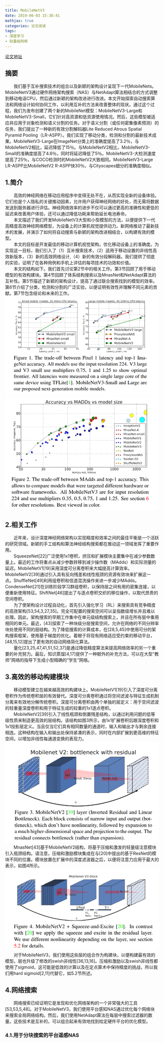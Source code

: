 ```yaml
---
title: MobileNetV3
date: 2019-06-03 15:38:41
mathjax: true
categories: 论文阅读
tags:
- 深度学习
- 轻量级网络
---
```

[论文地址](https://arxiv.org/pdf/1905.02244.pdf)

## 摘要

&emsp;&emsp;我们基于互补搜索技术的组合以及新颖的架构设计呈现下一代MobileNets。MobileNetV3通过硬件网络架构搜索（NAS）与NetAdapt算法相结合的方式调整到移动电话CPU，然后通过新颖的架构改进进行改进。本文开始探索自动搜索算法和网络设计如何协同工作，以利用互补的方法来改善整体的现状。通过这个过程，我们为发布创建了两个新的MobileNet模型：MobileNetV3-Large和MobileNetV3-Small，它们针对高资源和低资源使用情况。然后，这些模型被适应并应用于对象检测和语义分割的任务。对于语义分割（或任何密集像素预测）的任务，我们提出了一种新的有效分割解码器Lite Reduced Atrous Spatial Pyramid Pooling（LR-ASPP）。我们实现了移动分类，检测和分割的最新技术成果。MobileNetV3-Large在ImageNet分类上的准确度提高了3.2％，与MobileNetV2相比，延迟降低了15％。与MobileNetV2相比，MobileNetV3-Small的准确度提高了4.6％，同时将延迟降低了5％。MobileNetV3-大检测速度提高了25％，与COCO检测时的MobileNetV2大致相同。MobileNetV3-Large LR-ASPP比MobileNetV2 R-ASPP快30％，与Cityscapes细分的准确度相似。

## 1.简介

&emsp;&emsp;高效的神经网络在移动应用程序中变得无处不在，从而实现全新的设备体验。它们也是个人隐私的关键推动因素，允许用户获得神经网络的好处，而无需将数据发送到服务器进行评估。神经网络效率的进步不仅可以通过更高的准确性和更低的延迟来改善用户体验，还可以通过降低功耗来帮助延长电池寿命。  
&emsp;&emsp;本文描述了我们开发MobileNetV3大型和小型模型的方法，以便提供下一代高精度高效神经网络模型，为设备上的计算机视觉提供动力。新网络推动了最新技术的发展，并演示了如何将自动搜索与新颖的架构改进相结合，以构建有效的模型。  
&emsp;&emsp;本文的目标是开发最佳的移动计算机视觉架构，优化移动设备上的准确度。为实现这一目标，我们引入了（1）互补搜索技术，（2）适用于移动设置的非线性高效新版本，（3）新的高效网络设计,（4）新的有效分段解码器。我们提供了彻底的实验，证明了在各种用例和手机上评估的每项技术的功效和价值。  
&emsp;&emsp;本文的结构如下。我们首先讨论第2节中的相关工作。第3节回顾了用于移动模型的有效构建块。第4节回顾了体系结构搜索以及MnasNet和NetAdapt算法的互补性。第5节描述了新颖的架构设计，提高了通过联合搜索找到的模型的效率。第6节介绍了分类，检测和分割的广泛实验，以便证明有效性并理解不同元素的贡献。第7节包含结论和未来的工作。
![Figure1](MobileNetV3/Figure1.png)
![Figure2](MobileNetV3/Figure2.png)

## 2.相关工作

&emsp;&emsp;近年来，设计深度神经网络架构以实现精度和效率之间的最佳平衡是一个活跃的研究领域。新颖的手工结构和算法神经结构搜索都在推动这一领域发挥了重要作用。  
&emsp;&emsp;SqueezeNet[22]广泛使用1x1卷积，挤压和扩展模块主要集中在减少参数数量上。最近的工作将重点从减少参数转移到减少操作数（MAdds）和实际测量的延迟。MobileNetV1[19]采用深度可分离卷积来大幅提高计算效率。MobileNetV2[39]通过引入具有反向残差和线性瓶颈的资源有效块来扩展这一点。ShuffleNet[49]利用组卷积和信道混洗操作来进一步减少MAdds。CondenseNet[21]在训练阶段学习群组卷积，以保持层之间有用的密集连接，以便重新使用特征。ShiftNet[46]提出了与逐点卷积交织的移位操作，以取代昂贵的空间卷积。  
&emsp;&emsp;为了使架构设计过程自动化，首先引入强化学习（RL）来搜索具有竞争精度的高效架构[53,54,3,27,35]。完全可配置的搜索空间可以呈指数级增长并且难以处理。因此，架构搜索的早期工作集中在单元级结构搜索上，并且在所有层中重用相同的单元。最近，[43]探索了一种块级分层搜索空间，允许在网络的不同分辨率块处使用不同的层结构。为了降低搜索的计算成本，在[28,5,45]中使用可分的架构搜索框架，使用基于梯度的优化。着眼于将现有网络适应受约束的移动平台，[48,15,12]提出了更有效的自动网络简化算法。  
&emsp;&emsp;量化[23,25,47,41,51,52,37]是通过降低精度算法来提高网络效率的另一个重要的补充努力。最后，知识蒸馏[4,17]提供了一种额外的补充方法，可以在大型“教师”网络的指导下生成小型精确的“学生”网络。  

## 3.高效的移动构建模块

&emsp;&emsp;移动模型建立在越来越高效的构建块上。MobileNetV1[19]引入了深度可分离卷积作为传统卷积层的有效替代。深度可分离卷积通过将空间滤波与特征生成机制分离来有效地分解传统卷积。深度可分离卷积由两个单独的层定义：用于空间滤波的轻重量深度卷积和用于特征生成的较重的1x1逐点卷积。  
&emsp;&emsp;MobileNetV2[39]引入了线性瓶颈和倒置残差结构，以通过利用问题的低等级性质来制造更高效的层结构。该结构如图3所示，由1x1扩展卷积后跟深度卷积和1x1投影层定义。当且仅当它们具有相同数量的通道时，输入和输出才与剩余连接相连。这种结构在输入和输出处保持紧凑的表示，同时在内部扩展到更高维的特征空间，以增加非线性每通道变换的表现力。  
![Figure3](MobileNetV3/Figure3.png)
&emsp;&emsp;MnasNet[43]基于MobileNetV2结构，将基于压缩和激发的轻量级注意模块引入瓶颈结构。请注意，压缩和激励模块集成在与[20]中提出的基于ResNet的模块不同的位置。模块放置在扩展中的深度滤波器之后，以便将注意力应用于最大的表示，如图4所示。  
![Figure4](MobileNetV3/Figure4.png)
&emsp;&emsp;对于MobileNetV3，我们使用这些层的组合作为构建块，以便构建最有效的模型。层也升级了修改的swish非线性[36,13,16]。压缩和激励以及swish非线性都使用了sigmoid，这可能是低效的计算以及在定点算术中保持精度的挑战，所以我们用hard sigmoid[2,11]代替它，如5.2节所述。  

## 4.网络搜索

&emsp;&emsp;网络搜索已经证明它是发现和优化网络架构的一个非常强大的工具[53,53,5,48]。对于MobileNetV3，我们使用平台感知NAS通过优化每个网络块来搜索全局网络结构。然后，我们使用NetAdapt算法在每层中搜索过滤器的数量。这些技术是互补的，可以组合起来有效地找到给定硬件平台的优化模型。  

### 4.1.用于分块搜索的平台遥感NAS

&emsp;&emsp;